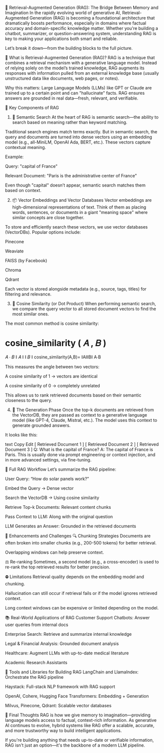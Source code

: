 🧠 Retrieval-Augmented Generation (RAG): The Bridge Between Memory and Imagination
In the rapidly evolving world of generative AI, Retrieval-Augmented Generation (RAG) is becoming a foundational architecture that dramatically boosts performance, especially in domains where factual accuracy and domain-specific knowledge matter. Whether you're building a chatbot, summarizer, or question-answering system, understanding RAG is key to making your applications both smart and reliable.

Let’s break it down—from the building blocks to the full picture.

🚀 What is Retrieval-Augmented Generation (RAG)?
RAG is a technique that combines a retrieval mechanism with a generative language model. Instead of relying solely on the model’s trained knowledge, RAG augments its responses with information pulled from an external knowledge base (usually unstructured data like documents, web pages, or notes).

Why this matters: Large Language Models (LLMs) like GPT or Claude are trained up to a certain point and can "hallucinate" facts. RAG ensures answers are grounded in real data—fresh, relevant, and verifiable.

🧱 Key Components of RAG
1. 🔎 Semantic Search
At the heart of RAG is semantic search—the ability to search based on meaning rather than keyword matching.

Traditional search engines match terms exactly. But in semantic search, the query and documents are turned into dense vectors using an embedding model (e.g., all-MiniLM, OpenAI Ada, BERT, etc.). These vectors capture contextual meaning.

Example:

Query: "capital of France"

Relevant Document: "Paris is the administrative center of France"

Even though "capital" doesn’t appear, semantic search matches them based on context.

2. 📦 Vector Embeddings and Vector Databases
Vector embeddings are high-dimensional representations of text. Think of them as placing words, sentences, or documents in a giant "meaning space" where similar concepts are close together.

To store and efficiently search these vectors, we use vector databases (VectorDBs). Popular options include:

Pinecone

Weaviate

FAISS (by Facebook)

Chroma

Qdrant

Each vector is stored alongside metadata (e.g., source, tags, titles) for filtering and relevance.

3. 📐 Cosine Similarity (or Dot Product)
When performing semantic search, we compare the query vector to all stored document vectors to find the most similar ones.

The most common method is cosine similarity:

cosine_similarity
(
𝐴
,
𝐵
)
=
𝐴
⋅
𝐵
∥
𝐴
∥
∥
𝐵
∥
cosine_similarity(A,B)= 
∥A∥∥B∥
A⋅B
​
 
This measures the angle between two vectors:

A cosine similarity of 1 → vectors are identical

A cosine similarity of 0 → completely unrelated

This allows us to rank retrieved documents based on their semantic closeness to the query.

4. 🧠 The Generation Phase
Once the top-k documents are retrieved from the VectorDB, they are passed as context to a generative language model (like GPT-4, Claude, Mistral, etc.). The model uses this context to generate grounded answers.

It looks like this:

text
Copy
Edit
[ Retrieved Document 1 ]
[ Retrieved Document 2 ]
[ Retrieved Document 3 ]
Q: What is the capital of France?
A: The capital of France is Paris.
This is usually done via prompt engineering or context injection, and in more advanced settings, via fine-tuning.

🔄 Full RAG Workflow
Let’s summarize the RAG pipeline:

User Query: “How do solar panels work?”

Embed the Query → Dense vector

Search the VectorDB → Using cosine similarity

Retrieve Top-k Documents: Relevant content chunks

Pass Context to LLM: Along with the original question

LLM Generates an Answer: Grounded in the retrieved documents

🧩 Enhancements and Challenges
🔍 Chunking Strategies
Documents are often broken into smaller chunks (e.g., 200-500 tokens) for better retrieval.

Overlapping windows can help preserve context.

⚖️ Re-ranking
Sometimes, a second model (e.g., a cross-encoder) is used to re-rank the top retrieved results for better precision.

⛔ Limitations
Retrieval quality depends on the embedding model and chunking.

Hallucination can still occur if retrieval fails or if the model ignores retrieved context.

Long context windows can be expensive or limited depending on the model.

📚 Real-World Applications of RAG
Customer Support Chatbots: Answer user queries from internal docs

Enterprise Search: Retrieve and summarize internal knowledge

Legal & Financial Analysis: Grounded document analysis

Healthcare: Augment LLMs with up-to-date medical literature

Academic Research Assistants

🔧 Tools and Libraries for Building RAG
LangChain and LlamaIndex: Orchestrate the RAG pipeline

Haystack: Full-stack NLP framework with RAG support

OpenAI, Cohere, Hugging Face Transformers: Embedding + Generation

Milvus, Pinecone, Qdrant: Scalable vector databases

🧠 Final Thoughts
RAG is how we give memory to imagination—providing language models access to factual, context-rich information. As generative AI continues to evolve, hybrid systems like RAG offer a scalable, accurate, and more trustworthy way to build intelligent applications.

If you're building anything that needs up-to-date or verifiable information, RAG isn't just an option—it's the backbone of a modern LLM pipeline.